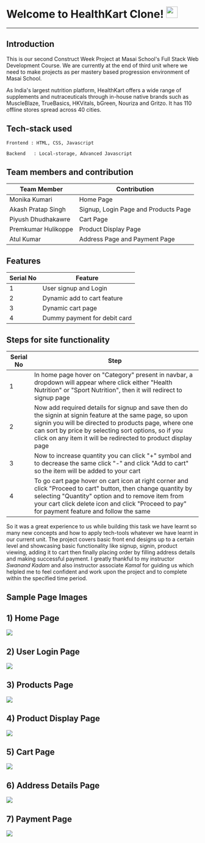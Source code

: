 # Welcome to HealthKart Clone! <img src="https://raw.githubusercontent.com/MartinHeinz/MartinHeinz/master/wave.gif" width="30px">
---

**Introduction**
---
This is our second Construct Week Project at Masai School's Full Stack Web Development Course. We are currently at the end of third unit where we need to make projects as per mastery based progression environment of Masai School. 

As India's largest nutrition platform, HealthKart offers a wide range of supplements and nutraceuticals through in-house native brands such as MuscleBlaze, TrueBasics, HKVitals, bGreen, Nouriza and Gritzo. It has 110 offline stores spread across 40 cities.

##  Tech-stack used
  
   ```
   Frontend : HTML, CSS, Javascript
   
   Backend   : Local-storage, Advanced Javascript
   ```
 ## Team members and contribution

 | Team Member            | Contribution                                                              |
| ----------------- | ------------------------------------------------------------------ |
| Monika Kumari | Home Page |
| Akash Pratap Singh | Signup, Login Page and Products Page |
| Piyush Dhudhakawre | Cart Page |
| Premkumar Hulikoppe | Product Display Page |
| Atul Kumar | Address Page and Payment Page |

## Features

 | Serial No            | Feature                                                              |
| ----------------- | ------------------------------------------------------------------ |
| 1 | User signup and Login |
| 2 | Dynamic add to cart feature |
| 3 | Dynamic cart page |
| 4 | Dummy payment for debit card |

**Steps for site functionality**
  --
  
  | Serial No            | Step                                                              |
| ----------------- | ------------------------------------------------------------------ |
| 1 | In home page hover on "Category" present in navbar, a dropdown will appear where click either "Health Nutrition" or "Sport Nutrition", then it will redirect to signup page|
| 2| Now add required details for signup and save then do the signin at signin feature at the same page, so upon signin you will be directed to products page, where one can sort by price by selecting sort options, so if you click on any item it will be redirected to product display page |
| 3 | Now to increase quantity you can click "+" symbol and to decrease the same click "-" and click "Add to cart" so the item will be added to your cart|
| 4 | To go cart page hover on cart icon at right corner and click "Proceed to cart" button, then change quantity by selecting "Quantity" option and to remove item from your cart click delete icon and click "Proceed to pay" for payment feature and follow the same|

  So it was a great experience to us while building this task we have learnt so many new concepts and how to apply tech-tools whatever we have learnt in our current unit. The project covers basic front end designs up to a certain level and showcasing basic functionality like signup, signin, product viewing, adding it to cart then finally placing order by filling address details and making successful payment. I greatly thankful to my instructor *Swanand Kadam* and also instructor associate *Kamal* for guiding us which helpled me to feel confident and work upon the project and to complete within the specified time period.
  
  
  **Sample Page Images**
  ---
  
  **1) Home Page**
  ---
  <img src="https://res.cloudinary.com/self-owned/image/upload/v1648022345/Home_page_qutcd9.png"></img>
  
  
  **2) User Login Page**
   ---
<img src="https://res.cloudinary.com/self-owned/image/upload/v1648022383/Signup_Login_Page_ejytcb.png"></img>

  **3) Products Page**
  ---
<img src="https://res.cloudinary.com/self-owned/image/upload/v1648022371/Products_Page_ndbrwg.png"></img>

  **4) Product Display Page**
  ---
<img src="https://res.cloudinary.com/self-owned/image/upload/v1648022363/product_view_page_zt3b6q.png"></img>

  **5) Cart Page**
  ---
<img src="https://res.cloudinary.com/self-owned/image/upload/v1648022332/Cart_Page_fbrx4s.png"></img>

  **6) Address Details Page**
  ---
<img src="https://res.cloudinary.com/self-owned/image/upload/v1648022247/Address_Page_ns4rir.png"></img>

  **7) Payment Page**
  ---
<img src="https://res.cloudinary.com/self-owned/image/upload/v1648022353/Payment_Page_rfzehm.png"></img>


 
 



